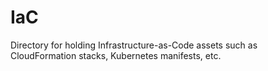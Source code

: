 # IaC
Directory for holding Infrastructure-as-Code assets such as CloudFormation stacks, Kubernetes manifests, etc.
